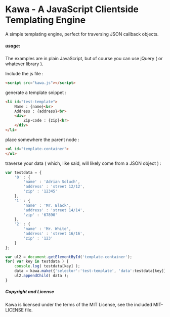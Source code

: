 # Kawa - A JavaScript Clientside Templating Engine

A simple templating engine, perfect for traversing JSON callback objects.

##### usage:

The examples are in plain JavaScript, but of course you can use jQuery ( or whatever library ).

Include the js file :
```html
<script src="kawa.js"></script>
```

generate a template snippet :
```html
<li id="test-template">
    Name : {name}<br>
    Address : {address}<br>
    <div>
        Zip-Code : {zip}<br>
    </div>
</li>
```

place somewhere the parent node :
```html
<ul id="template-container">
</ul>
```

traverse your data ( which, like said, will likely come from a JSON object ) :
```javascript
var testdata = {
    '0' : {
        'name' : 'Adrian Soluch',
        'address' : 'street 12/12',
        'zip' : '12345'
    },
    '1' : {
        'name' : 'Mr. Black',
        'address' : 'street 14/14',
        'zip' : '67890'
    },
    '2' : {
        'name' : 'Mr. White',
        'address' : 'street 16/16',
        'zip' : '123'
    }
};

var ul2 = document.getElementById('template-container');
for( var key in testdata ) {
    console.log( testdata[key] );
    data = kawa.make({'selector':'test-template', 'data':testdata[key]});
    ul2.appendChild( data );
}
```

##### Copyright and License
Kawa is licensed under the terms of the MIT License, see the included MIT-LICENSE file.
